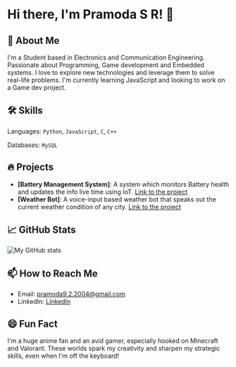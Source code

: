 # Hi there, I'm Pramoda S R! 👋

## 🚀 About Me

I'm a Student based in Electronics and Communication Engineering. Passionate about Programming, Game development and Embedded systems. I love to explore new technologies and leverage them to solve real-life problems. I'm currently learning JavaScript and looking to work on a Game dev project.
## 🛠️ Skills

Languages: `Python`, `JavaScript`, `C`, `C++`

Databases: `MySQL`

## 🔥 Projects

- **[Battery Management System]**: A system which monitors Battery health and updates the info live time using IoT. [Link to the project](https://github.com/Pramoda-S-R/Battery-Management-System)
- **[Weather Bot]**: A voice-input based weather bot that speaks out the current weather condition of any city. [Link to the project](https://github.com/Pramoda-S-R/Weather-Bot)

## 📈 GitHub Stats

![My GitHub stats](https://github-readme-stats.vercel.app/api?username=yourusername&show_icons=true&theme=radical)

## 📫 How to Reach Me

- Email: [pramoda9.2.2004@gmail.com](pramoda9.2.2004@gmail.com)
- LinkedIn: [LinkedIn](www.linkedin.com/in/pramoda-s-r-1957382b0)

## 😄 Fun Fact

I'm a huge anime fan and an avid gamer, especially hooked on Minecraft and Valorant. These worlds spark my creativity and sharpen my strategic skills, even when I'm off the keyboard!


